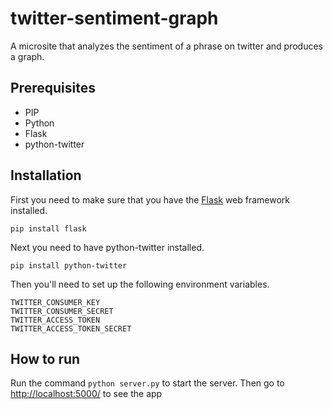 twitter-sentiment-graph
=======================

A microsite that analyzes the sentiment of a phrase on twitter and produces a graph.

## Prerequisites 

- PIP
- Python
- Flask
- python-twitter

## Installation

First you need to make sure that you have the [Flask](http://flask.pocoo.org/) web framework installed.

    pip install flask
    
Next you need to have python-twitter installed.

    pip install python-twitter

Then you'll need to set up the following environment variables.

    TWITTER_CONSUMER_KEY
    TWITTER_CONSUMER_SECRET
    TWITTER_ACCESS_TOKEN
    TWITTER_ACCESS_TOKEN_SECRET


## How to run

Run the command `python server.py` to start the server. Then go to [http://localhost:5000/](http://localhost:5000/) to see the app
